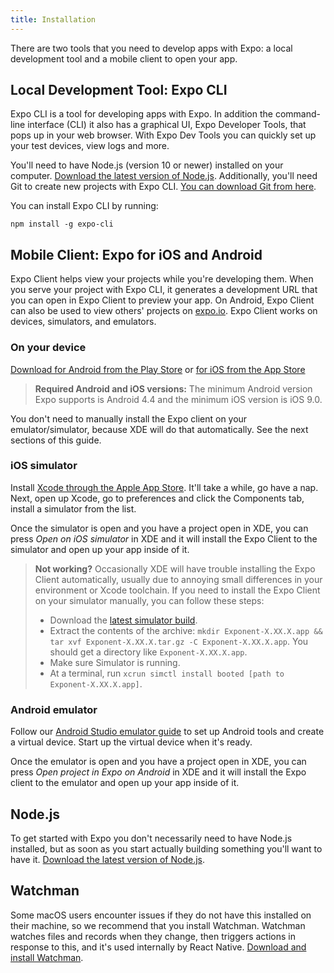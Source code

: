 ```yaml
---
title: Installation
---
```


There are two tools that you need to develop apps with Expo: a local development tool and a mobile client to open your app.

## Local Development Tool: Expo CLI

Expo CLI is a tool for developing apps with Expo. In addition the command-line interface (CLI) it also has a graphical UI, Expo Developer Tools, that pops up in your web browser. With Expo Dev Tools you can quickly set up your test devices, view logs and more.

You'll need to have Node.js (version 10 or newer) installed on your computer. [Download the latest version of Node.js](https://nodejs.org/en/). Additionally, you'll need Git to create new projects with Expo CLI. [You can download Git from here](https://git-scm.com).

You can install Expo CLI by running:

```
npm install -g expo-cli
```

## Mobile Client: Expo for iOS and Android

Expo Client helps view your projects while you're developing them. When you serve your project with Expo CLI, it generates a development URL that you can open in Expo Client to preview your app. On Android, Expo Client can also be used to view others' projects on [expo.io](https://expo.io). Expo Client works on devices, simulators, and emulators.

### On your device

[Download for Android from the Play Store](https://play.google.com/store/apps/details?id=host.exp.exponent) or [for iOS from the App Store](https://itunes.com/apps/exponent)

> **Required Android and iOS versions:** The minimum Android version Expo supports is Android 4.4 and the minimum iOS version is iOS 9.0.

You don't need to manually install the Expo client on your emulator/simulator, because XDE will do that automatically. See the next sections of this guide.

### iOS simulator

Install [Xcode through the Apple App Store](https://itunes.apple.com/app/xcode/id497799835). It'll take a while, go have a nap. Next, open up Xcode, go to preferences and click the Components tab, install a simulator from the list.

Once the simulator is open and you have a project open in XDE, you can press _Open on iOS simulator_ in XDE and it will install the Expo Client to the simulator and open up your app inside of it.

> **Not working?** Occasionally XDE will have trouble installing the Expo Client automatically, usually due to annoying small differences in your environment or Xcode toolchain. If you need to install the Expo Client on your simulator manually, you can follow these steps:
> 
> - Download the [latest simulator build](http://expo.io/--/api/v2/versions/download-ios-simulator-build).
> - Extract the contents of the archive: `mkdir Exponent-X.XX.X.app && tar xvf Exponent-X.XX.X.tar.gz -C Exponent-X.XX.X.app`. You should get a directory like `Exponent-X.XX.X.app`.
> - Make sure Simulator is running.
> - At a terminal, run `xcrun simctl install booted [path to Exponent-X.XX.X.app]`.

### Android emulator

Follow our [Android Studio emulator guide](../../workflow/android-studio-emulator/) to set up Android tools and create a virtual device. Start up the virtual device when it's ready.

Once the emulator is open and you have a project open in XDE, you can press _Open project in Expo on Android_ in XDE and it will install the Expo client to the emulator and open up your app inside of it.

## Node.js

To get started with Expo you don't necessarily need to have Node.js installed, but as soon as you start actually building something you'll want to have it. [Download the latest version of Node.js](https://nodejs.org/en/).

## Watchman

Some macOS users encounter issues if they do not have this installed on their machine, so we recommend that you install Watchman. Watchman watches files and records when they change, then triggers actions in response to this, and it's used internally by React Native. [Download and install Watchman](https://facebook.github.io/watchman/docs/install.html).
